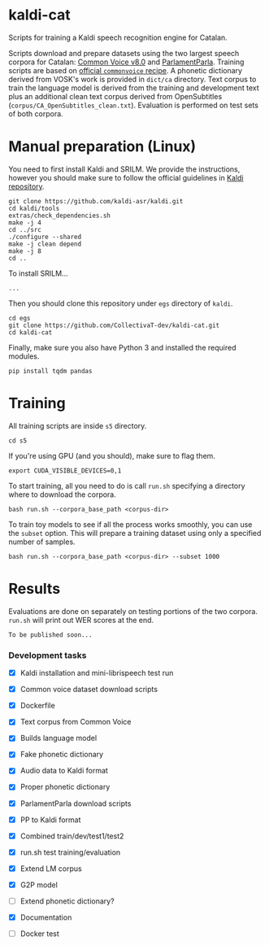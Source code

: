 # kaldi-cat
Scripts for training a Kaldi speech recognition engine for Catalan. 

Scripts download and prepare datasets using the two largest speech corpora for Catalan: [Common Voice v8.0](https://commonvoice.mozilla.org/en/datasets) and [ParlamentParla](https://zenodo.org/record/5541827). Training scripts are based on [official `commonvoice` recipe](https://github.com/kaldi-asr/kaldi/tree/master/egs/commonvoice/s5). A phonetic dictionary derived from VOSK's work is provided in `dict/ca` directory. Text corpus to train the language model is derived from the training and development text plus an additional clean text corpus derived from OpenSubtitles (`corpus/CA_OpenSubtitles_clean.txt`). Evaluation is performed on test sets of both corpora. 

# Manual preparation (Linux)

You need to first install Kaldi and SRILM. We provide the instructions, however you should make sure to follow the official guidelines in [Kaldi repository](https://github.com/kaldi-asr/kaldi).

```
git clone https://github.com/kaldi-asr/kaldi.git
cd kaldi/tools
extras/check_dependencies.sh
make -j 4
cd ../src
./configure --shared
make -j clean depend
make -j 8
cd ..
```

To install SRILM...

```
...
```

Then you should clone this repository under `egs` directory of `kaldi`.

```
cd egs
git clone https://github.com/CollectivaT-dev/kaldi-cat.git
cd kaldi-cat
```

Finally, make sure you also have Python 3 and installed the required modules. 

```
pip install tqdm pandas
```

# Training

All training scripts are inside `s5` directory. 

`cd s5`

If you're using GPU (and you should), make sure to flag them. 

`export CUDA_VISIBLE_DEVICES=0,1`

To start training, all you need to do is call `run.sh` specifying a directory where to download the corpora. 

`bash run.sh --corpora_base_path <corpus-dir>`

To train toy models to see if all the process works smoothly, you can use the `subset` option. This will prepare a training dataset using only a specified number of samples.

`bash run.sh --corpora_base_path <corpus-dir> --subset 1000`

# Results

Evaluations are done on separately on testing portions of the two corpora. `run.sh` will print out WER scores at the end. 

```
To be published soon...
```

### Development tasks

- [x] Kaldi installation and mini-librispeech test run
- [x] Common voice dataset download scripts
- [x] Dockerfile
- [x] Text corpus from Common Voice
- [x] Builds language model
- [x] Fake phonetic dictionary
- [x] Audio data to Kaldi format
- [x] Proper phonetic dictionary
- [x] ParlamentParla download scripts
- [x] PP to Kaldi format
- [x] Combined train/dev/test1/test2
- [x] run.sh test training/evaluation
- [x] Extend LM corpus
- [x] G2P model
- [ ] Extend phonetic dictionary?
- [x] Documentation
- [ ] Docker test

